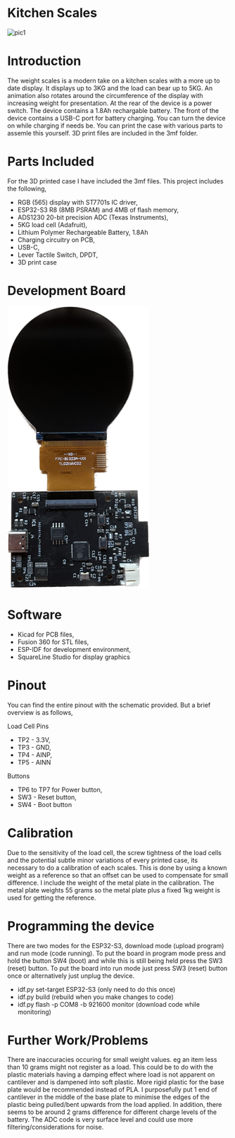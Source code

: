 # Kitchen Scales

![pic1](pics/pic1.png)

# Introduction

The weight scales is a modern take on a kitchen scales with a more up to date display. It displays up to 3KG and the load can bear up to 5KG. An animation also rotates around the circumference of the display with increasing weight for presentation. At the rear of the device is a power switch. The device contains a 1.8Ah rechargable battery. The front of the device contains a USB-C port for battery charging. You can turn the device on while charging if needs be. You can print the case with various parts to assemle this yourself. 3D print files are included in the 3mf folder. 

# Parts Included

For the 3D printed case I have included the 3mf files. This project includes the following,

- RGB (565) display with ST7701s IC driver,
- ESP32-S3 R8 (8MB PSRAM) and 4MB of flash memory,
- ADS1230 20-bit precision ADC (Texas Instruments),
- 5KG load cell (Adafruit),
- Lithium Polymer Rechargeable Battery, 1.8Ah
- Charging circuitry on PCB,
- USB-C,
- Lever Tactile Switch, DPDT,
- 3D print case

# Development Board

![pic2](pics/pic2.png)

# Software 

- Kicad for PCB files,
- Fusion 360 for STL files,
- ESP-IDF for development environment,
- SquareLine Studio for display graphics

# Pinout

You can find the entire pinout with the schematic provided. But a brief overview is as follows,

Load Cell Pins

- TP2 - 3.3V,
- TP3 - GND,
- TP4 - AINP,
- TP5 - AINN

Buttons

- TP6 to TP7 for Power button,
- SW3 - Reset button,
- SW4 - Boot button

# Calibration

Due to the sensitivity of the load cell, the screw tightness of the load cells and the potential subtle minor variations of every printed case, its necessary to do a calibration of each scales. This is done by using a known weight as a reference so that an offset can be used to compensate for small difference. I include the weight of the metal plate in the calibration. The metal plate weights 55 grams so the metal plate plus a fixed 1kg weight is used for getting the reference. 

# Programming the device

There are two modes for the ESP32-S3, download mode (upload program) and run mode (code running). To put the board in program mode press and hold the button SW4 (boot) and while this is still being held press the SW3 (reset) button. To put the board into run mode just press SW3 (reset) button once or alternatively just unplug the device. 

- idf.py set-target ESP32-S3 (only need to do this once)
- idf.py build (rebuild when you make changes to code)
- idf.py flash -p COM8 -b 921600 monitor (download code while monitoring)

# Further Work/Problems

There are inaccuracies occuring for small weight values. eg an item less than 10 grams might not register as a load. This could be to do with the plastic materials having a damping effect where load is not apparent on cantilever and is dampened into soft plastic. More rigid plastic for the base plate would be recommended instead of PLA. I purposefully put 1 end of cantilever in the middle of the base plate to minimise the edges of the plastic being pulled/bent upwards from the load applied. In addition, there seems to be around 2 grams difference for different charge levels of the battery. The ADC code is very surface level and could use more filtering/considerations for noise. 


